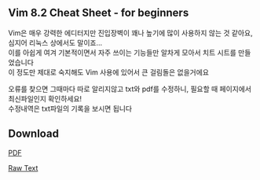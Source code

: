 ## Vim 8.2 Cheat Sheet - for beginners 
Vim은 매우 강력한 에디터지만 진입장벽이 꽤나 높기에 많이 사용하지 않는 것 같아요, 심지어 리눅스 상에서도 말이죠...\
이를 아쉽게 여겨 기본적이면서 자주 쓰이는 기능들만 알차게 모아서 치트 시트를 만들었습니다\
이 정도만 제대로 숙지해도 Vim 사용에 있어서 큰 걸림돌은 없을거에요

오류를 찾으면 그때마다 따로 알리지않고 txt와 pdf를 수정하니, 필요할 때 페이지에서 최신파일인지 확인하세요!\
수정내역은 txt파일의 기록을 보시면 됩니다

## Download
[PDF](https://github.com/kitsune03k/Vim82CheatSheet/raw/main/vim82cheatsheet.pdf)

[Raw Text](https://github.com/kitsune03k/Vim82CheatSheet/raw/main/vim82cheatsheet.txt)
